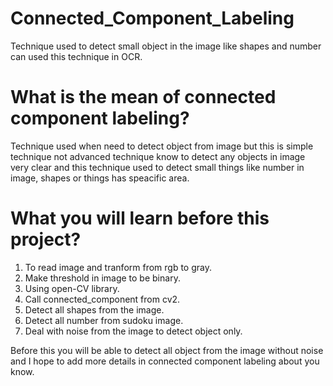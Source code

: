 # Connected_Component_Labeling
Technique used to detect small object in the image like shapes and number can used this technique in OCR.

# What is the mean of connected component labeling?
Technique used when need to detect object from image but this is simple technique not advanced technique 
know to detect any objects in image very clear and this technique used to detect small things like number
in image, shapes or things has speacific area.


# What you will learn before this project?
1) To read image and tranform from rgb to gray.
2) Make threshold in image to be binary.
3) Using open-CV library.
4) Call connected_component from cv2.
5) Detect all shapes from the image.
6) Detect all number from sudoku image.
7) Deal with noise from the image to detect object only.


Before this you will be able to detect all object from the image without noise and I hope
to add more details in connected component labeling about you know.



